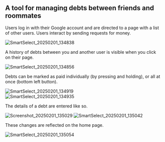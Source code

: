 ## **A tool for managing debts between friends and roommates**

Users log in with their Google account and are directed to a page with a list of other users. Users interact by sending requests for money. 

![SmartSelect_20250201_134838](https://github.com/user-attachments/assets/4e4d6ad0-8a09-491c-b5c4-7db8abb34eaa)
  
    
A history of debts between you and another user is visible when you click on their page.  

![SmartSelect_20250201_134856](https://github.com/user-attachments/assets/621a8ce1-a3bf-421b-ba45-42c70a5331da)
  
  
Debts can be marked as paid individually (by pressing and holding), or all at once (bottom left button).  

![SmartSelect_20250201_134919](https://github.com/user-attachments/assets/6a18eefe-0f82-46e1-8799-3cca21043b90)  
![SmartSelect_20250201_134935](https://github.com/user-attachments/assets/582b5f94-6f1b-41a0-bfb4-7aab2ed0830f)  
  
  
The details of a debt are entered like so.  
  
![Screenshot_20250201_135029](https://github.com/user-attachments/assets/da419631-4865-49b0-b2cb-5b80c5e572e1)
![SmartSelect_20250201_135042](https://github.com/user-attachments/assets/8f27073a-4503-4eab-b4b9-92b9d970403d)
  
   
These changes are reflected on the home page.  
  
![SmartSelect_20250201_135054](https://github.com/user-attachments/assets/6a0c773d-402a-4175-afba-da2390168c54)
